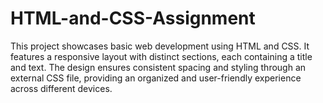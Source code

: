# HTML-and-CSS-Assignment
This project showcases basic web development using HTML and CSS. It features a responsive layout with distinct sections, each containing a title and text. The design ensures consistent spacing and styling through an external CSS file, providing an organized and user-friendly experience across different devices.
